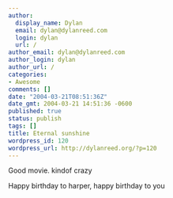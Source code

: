 ```yaml
---
author:
  display_name: Dylan
  email: dylan@dylanreed.com
  login: dylan
  url: /
author_email: dylan@dylanreed.com
author_login: dylan
author_url: /
categories:
- Awesome
comments: []
date: "2004-03-21T08:51:36Z"
date_gmt: 2004-03-21 14:51:36 -0600
published: true
status: publish
tags: []
title: Eternal sunshine
wordpress_id: 120
wordpress_url: http://dylanreed.org/?p=120
---
```


   Good movie. kindof crazy

Happy birthday to harper, happy birthday to you
